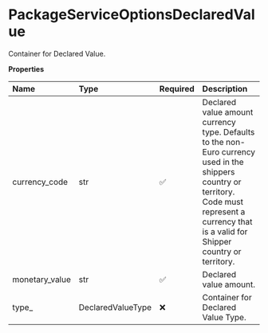 # PackageServiceOptionsDeclaredValue

Container for Declared Value.

**Properties**

| Name           | Type              | Required | Description                                                                                                                                                                                        |
| :------------- | :---------------- | :------- | :------------------------------------------------------------------------------------------------------------------------------------------------------------------------------------------------- |
| currency_code  | str               | ✅       | Declared value amount currency type. Defaults to the non-Euro currency used in the shippers country or territory. Code must represent a currency that is a valid for Shipper country or territory. |
| monetary_value | str               | ✅       | Declared value amount.                                                                                                                                                                             |
| type\_         | DeclaredValueType | ❌       | Container for Declared Value Type.                                                                                                                                                                 |

<!-- This file was generated by liblab | https://liblab.com/ -->
